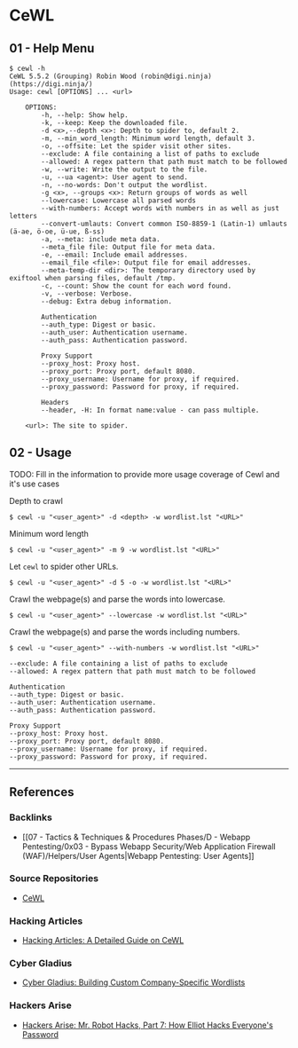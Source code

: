 # CeWL

## 01 - Help Menu

```
$ cewl -h
CeWL 5.5.2 (Grouping) Robin Wood (robin@digi.ninja) (https://digi.ninja/)
Usage: cewl [OPTIONS] ... <url>

    OPTIONS:
        -h, --help: Show help.
        -k, --keep: Keep the downloaded file.
        -d <x>,--depth <x>: Depth to spider to, default 2.
        -m, --min_word_length: Minimum word length, default 3.
        -o, --offsite: Let the spider visit other sites.
        --exclude: A file containing a list of paths to exclude
        --allowed: A regex pattern that path must match to be followed
        -w, --write: Write the output to the file.
        -u, --ua <agent>: User agent to send.
        -n, --no-words: Don't output the wordlist.
        -g <x>, --groups <x>: Return groups of words as well
        --lowercase: Lowercase all parsed words
        --with-numbers: Accept words with numbers in as well as just letters
        --convert-umlauts: Convert common ISO-8859-1 (Latin-1) umlauts (ä-ae, ö-oe, ü-ue, ß-ss)
        -a, --meta: include meta data.
        --meta_file file: Output file for meta data.
        -e, --email: Include email addresses.
        --email_file <file>: Output file for email addresses.
        --meta-temp-dir <dir>: The temporary directory used by exiftool when parsing files, default /tmp.
        -c, --count: Show the count for each word found.
        -v, --verbose: Verbose.
        --debug: Extra debug information.

        Authentication
        --auth_type: Digest or basic.
        --auth_user: Authentication username.
        --auth_pass: Authentication password.

        Proxy Support
        --proxy_host: Proxy host.
        --proxy_port: Proxy port, default 8080.
        --proxy_username: Username for proxy, if required.
        --proxy_password: Password for proxy, if required.

        Headers
        --header, -H: In format name:value - can pass multiple.

    <url>: The site to spider.
```

## 02 - Usage

TODO: Fill in the information to provide more usage coverage of Cewl and it's use cases

Depth to crawl

```
$ cewl -u "<user_agent>" -d <depth> -w wordlist.lst "<URL>"
```

Minimum word length

```
$ cewl -u "<user_agent>" -m 9 -w wordlist.lst "<URL>"
```

Let `cewl` to spider other URLs.

```
$ cewl -u "<user_agent>" -d 5 -o -w wordlist.lst "<URL>"
```

Crawl the webpage(s) and parse the words into lowercase.

```
$ cewl -u "<user_agent>" --lowercase -w wordlist.lst "<URL>"
```

Crawl the webpage(s) and parse the words including numbers.

```
$ cewl -u "<user_agent>" --with-numbers -w wordlist.lst "<URL>"
```

```
--exclude: A file containing a list of paths to exclude
--allowed: A regex pattern that path must match to be followed
```

```
Authentication
--auth_type: Digest or basic.
--auth_user: Authentication username.
--auth_pass: Authentication password.

Proxy Support
--proxy_host: Proxy host.
--proxy_port: Proxy port, default 8080.
--proxy_username: Username for proxy, if required.
--proxy_password: Password for proxy, if required.
```

---
## References

### Backlinks

- [[07 - Tactics & Techniques & Procedures Phases/D - Webapp Pentesting/0x03 - Bypass Webapp Security/Web Application Firewall (WAF)/Helpers/User Agents|Webapp Pentesting: User Agents]]

### Source Repositories

- [CeWL](https://github.com/digininja/CeWL)

### Hacking Articles

- [Hacking Articles: A Detailed Guide on CeWL](https://www.hackingarticles.in/a-detailed-guide-on-cewl/)

### Cyber Gladius

- [Cyber Gladius: Building Custom Company-Specific Wordlists](https://cybergladius.com/building-custom-company-specific-wordlists/)

### Hackers Arise

- [Hackers Arise: Mr. Robot Hacks, Part 7: How Elliot Hacks Everyone's Password](https://www.hackers-arise.com/post/2019/08/09/Mr-Robot-Hacks-Part-7-How-Elliot-Hacks-Everyones-Password)